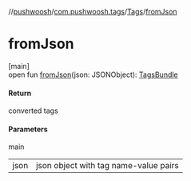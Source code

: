 //[pushwoosh](../../../index.md)/[com.pushwoosh.tags](../index.md)/[Tags](index.md)/[fromJson](from-json.md)

# fromJson

[main]\
open fun [fromJson](from-json.md)(json: JSONObject): [TagsBundle](../-tags-bundle/index.md)

#### Return

converted tags

#### Parameters

main

| | |
|---|---|
| json | json object with tag name-value pairs |
